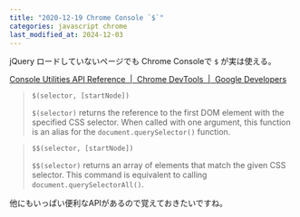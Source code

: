 ```yaml
---
title: "2020-12-19 Chrome Console `$`"
categories: javascript chrome
last_modified_at: 2024-12-03
---
```


jQuery ロードしていないページでも Chrome Consoleで `$` が実は使える。

[Console Utilities API Reference  \|  Chrome DevTools  \|  Google Developers](https://developers.google.com/web/tools/chrome-devtools/console/utilities)

> `$(selector, [startNode])`
>
> `$(selector)` returns the reference to the first DOM element with the specified CSS selector. When called with one argument, this function is an alias for the `document.querySelector()` function.

> `$$(selector, [startNode])`
>
> `$$(selector)` returns an array of elements that match the given CSS selector. This command is equivalent to calling `document.querySelectorAll()`.

他にもいっぱい便利なAPIがあるので覚えておきたいですね。
